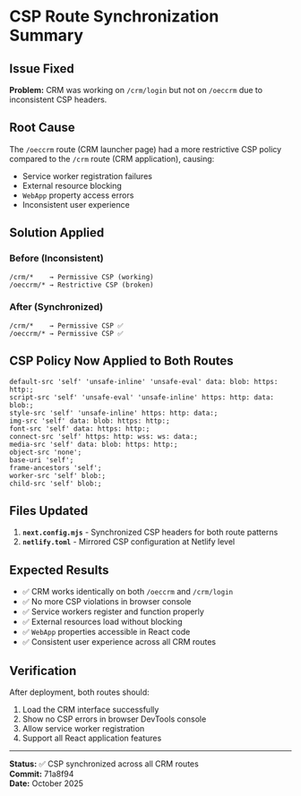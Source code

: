# CSP Route Synchronization Summary

## Issue Fixed

**Problem:** CRM was working on `/crm/login` but not on `/oeccrm` due to inconsistent CSP headers.

## Root Cause

The `/oeccrm` route (CRM launcher page) had a more restrictive CSP policy compared to the `/crm` route (CRM application), causing:

- Service worker registration failures
- External resource blocking 
- `WebApp` property access errors
- Inconsistent user experience

## Solution Applied

### Before (Inconsistent)
```
/crm/*    → Permissive CSP (working)
/oeccrm/* → Restrictive CSP (broken)
```

### After (Synchronized) 
```
/crm/*    → Permissive CSP ✅
/oeccrm/* → Permissive CSP ✅  
```

## CSP Policy Now Applied to Both Routes

```
default-src 'self' 'unsafe-inline' 'unsafe-eval' data: blob: https: http:;
script-src 'self' 'unsafe-eval' 'unsafe-inline' https: http: data: blob:;
style-src 'self' 'unsafe-inline' https: http: data:;
img-src 'self' data: blob: https: http:;
font-src 'self' data: https: http:;
connect-src 'self' https: http: wss: ws: data:;
media-src 'self' data: blob: https: http:;
object-src 'none';
base-uri 'self';
frame-ancestors 'self';
worker-src 'self' blob:;
child-src 'self' blob:;
```

## Files Updated

1. **`next.config.mjs`** - Synchronized CSP headers for both route patterns
2. **`netlify.toml`** - Mirrored CSP configuration at Netlify level

## Expected Results

- ✅ CRM works identically on both `/oeccrm` and `/crm/login`
- ✅ No more CSP violations in browser console
- ✅ Service workers register and function properly  
- ✅ External resources load without blocking
- ✅ `WebApp` properties accessible in React code
- ✅ Consistent user experience across all CRM routes

## Verification

After deployment, both routes should:
1. Load the CRM interface successfully
2. Show no CSP errors in browser DevTools console
3. Allow service worker registration
4. Support all React application features

---

**Status:** ✅ CSP synchronized across all CRM routes  
**Commit:** 71a8f94  
**Date:** October 2025